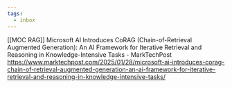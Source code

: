 ```yaml
---
tags:
  - inbox
---
```


[[MOC RAG]]
Microsoft AI Introduces CoRAG (Chain-of-Retrieval Augmented Generation): An AI Framework for Iterative Retrieval and Reasoning in Knowledge-Intensive Tasks - MarkTechPost
https://www.marktechpost.com/2025/01/28/microsoft-ai-introduces-corag-chain-of-retrieval-augmented-generation-an-ai-framework-for-iterative-retrieval-and-reasoning-in-knowledge-intensive-tasks/